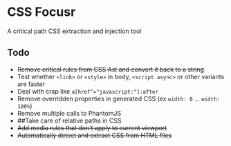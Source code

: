 # CSS Focusr
A critical path CSS extraction and injection tool

## Todo
- ~~Remove critical rules from CSS Ast and convert it back to a string~~
- Test whether `<link>` or `<style>` in body, `<script async>` or other variants are faster 
- Deal with crap like `a[href^="javascript:"]:after`
- Remove overridden properties in generated CSS (ex `width: 0` ... `width: 100%`)
- Remove multiple calls to PhantomJS
- ##Take care of relative paths in CSS
- ~~Add media rules that don't apply to current viewport~~
- ~~Automatically detect and extract CSS from HTML files~~